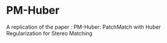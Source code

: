# PM-Huber
A replication of the paper : PM-Huber: PatchMatch with Huber Regularization for Stereo Matching
